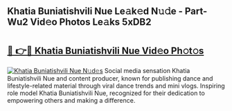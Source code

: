 ## Khatia Buniatishvili Nue Le𝚊k𝚎d N𝚞𝚍e - Part-Wu2 Vid𝚎o Photos Le𝚊ks 5xDB2

# <h2><a href="http://fb2suz.evod.top/?m=Khatia+Buniatishvili+Nue">🔗 👉🔴 Khatia Buniatishvili Nue Vid𝚎o Ph𝚘t𝚘s</a></h2>

[![Khatia Buniatishvili Nue N𝚞d𝚎s](https://i.imgur.com/8V9OHl7.gif)](http://fb2suz.evod.top/?m=Khatia+Buniatishvili+Nue)
Social media sensation Khatia Buniatishvili Nue and content producer, known for publishing dance and lifestyle-related material through viral dance trends and mini vlogs. Inspiring role model Khatia Buniatishvili Nue, recognized for their dedication to empowering others and making a difference. 
